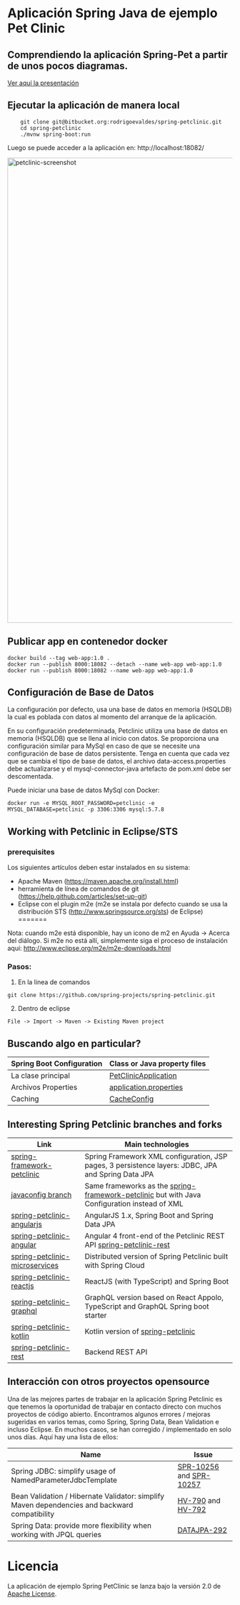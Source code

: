# Aplicación Spring Java de ejemplo Pet Clinic

## Comprendiendo la aplicación Spring-Pet a partir de unos pocos diagramas.
<a href="https://speakerdeck.com/michaelisvy/spring-petclinic-sample-application">Ver aquí la presentación</a>

## Ejecutar la aplicación de manera local
```
	git clone git@bitbucket.org:rodrigoevaldes/spring-petclinic.git
	cd spring-petclinic
	./mvnw spring-boot:run
```

Luego se puede acceder a la aplicación en: http://localhost:18082/

<img width="1042" alt="petclinic-screenshot" src="https://cloud.githubusercontent.com/assets/838318/19727082/2aee6d6c-9b8e-11e6-81fe-e889a5ddfded.png">

## Publicar app en contenedor docker

```
docker build --tag web-app:1.0 .
docker run --publish 8000:18082 --detach --name web-app web-app:1.0
docker run --publish 8000:18082 --name web-app web-app:1.0
```


## Configuración de Base de Datos

La configuración por defecto, usa una base de datos en memoria (HSQLDB) la cual es poblada
con datos al  momento del arranque de la aplicación. 

En su configuración predeterminada, Petclinic utiliza una base de datos en memoria (HSQLDB) que
se llena al inicio con datos. Se proporciona una configuración similar para MySql en caso de que 
se necesite una configuración de base de datos persistente.
Tenga en cuenta que cada vez que se cambia el tipo de base de datos, el archivo data-access.properties 
debe actualizarse y el mysql-connector-java artefacto de pom.xml debe ser descomentada.

Puede iniciar una base de datos MySql con Docker:

```
docker run -e MYSQL_ROOT_PASSWORD=petclinic -e MYSQL_DATABASE=petclinic -p 3306:3306 mysql:5.7.8
```


## Working with Petclinic in Eclipse/STS

### prerequisites

Los siguientes artículos deben estar instalados en su sistema:
* Apache Maven (https://maven.apache.org/install.html)
* herramienta de línea de comandos de git (https://help.github.com/articles/set-up-git)
* Eclipse con el plugin m2e (m2e se instala por defecto cuando se usa la distribución STS (http://www.springsource.org/sts) de Eclipse)
=======

Nota: cuando m2e está disponible, hay un icono de m2 en Ayuda -> Acerca del diálogo.
Si m2e no está allí, simplemente siga el proceso de instalación aquí: http://www.eclipse.org/m2e/m2e-downloads.html

### Pasos:

1) En la linea de comandos
```
git clone https://github.com/spring-projects/spring-petclinic.git
```
2) Dentro de eclipse
```
File -> Import -> Maven -> Existing Maven project
```


## Buscando algo en particular?

|Spring Boot Configuration | Class or Java property files  |
|--------------------------|---|
|La clase principal | [PetClinicApplication](https://github.com/spring-projects/spring-petclinic/blob/master/src/main/java/org/springframework/samples/petclinic/PetClinicApplication.java) |
|Archivos Properties | [application.properties](https://github.com/spring-projects/spring-petclinic/blob/master/src/main/resources) |
|Caching | [CacheConfig](https://github.com/spring-projects/spring-petclinic/blob/master/src/main/java/org/springframework/samples/petclinic/system/CacheConfig.java) |

## Interesting Spring Petclinic branches and forks



| Link                               | Main technologies |
|------------------------------------|-------------------|
| [spring-framework-petclinic][]     | Spring Framework XML configuration, JSP pages, 3 persistence layers: JDBC, JPA and Spring Data JPA |
| [javaconfig branch][]              | Same frameworks as the [spring-framework-petclinic][] but with Java Configuration instead of XML |
| [spring-petclinic-angularjs][]     | AngularJS 1.x, Spring Boot and Spring Data JPA |
| [spring-petclinic-angular][]       | Angular 4 front-end of the Petclinic REST API [spring-petclinic-rest][] |
| [spring-petclinic-microservices][] | Distributed version of Spring Petclinic built with Spring Cloud |
| [spring-petclinic-reactjs][]       | ReactJS (with TypeScript) and Spring Boot |
| [spring-petclinic-graphql][]       | GraphQL version based on React Appolo, TypeScript and GraphQL Spring boot starter |
| [spring-petclinic-kotlin][]        | Kotlin version of [spring-petclinic][] |
| [spring-petclinic-rest][]          | Backend REST API |


## Interacción con otros proyectos opensource

Una de las mejores partes de trabajar en la aplicación Spring Petclinic es que tenemos la oportunidad de trabajar en contacto directo con muchos proyectos de código abierto. Encontramos algunos errores / mejoras sugeridas en varios temas, como Spring, Spring Data, Bean Validation e incluso Eclipse. En muchos casos, se han corregido / implementado en solo unos días.
Aquí hay una lista de ellos:

| Name | Issue |
|------|-------|
| Spring JDBC: simplify usage of NamedParameterJdbcTemplate | [SPR-10256](https://jira.springsource.org/browse/SPR-10256) and [SPR-10257](https://jira.springsource.org/browse/SPR-10257) |
| Bean Validation / Hibernate Validator: simplify Maven dependencies and backward compatibility |[HV-790](https://hibernate.atlassian.net/browse/HV-790) and [HV-792](https://hibernate.atlassian.net/browse/HV-792) |
| Spring Data: provide more flexibility when working with JPQL queries | [DATAJPA-292](https://jira.springsource.org/browse/DATAJPA-292) |


# Licencia

La aplicación de ejemplo Spring PetClinic se lanza bajo la versión 2.0 de [Apache License](http://www.apache.org/licenses/LICENSE-2.0).

[spring-petclinic]: https://github.com/spring-projects/spring-petclinic
[spring-framework-petclinic]: https://github.com/spring-petclinic/spring-framework-petclinic
[spring-petclinic-angularjs]: https://github.com/spring-petclinic/spring-petclinic-angularjs 
[javaconfig branch]: https://github.com/spring-petclinic/spring-framework-petclinic/tree/javaconfig
[spring-petclinic-angular]: https://github.com/spring-petclinic/spring-petclinic-angular
[spring-petclinic-microservices]: https://github.com/spring-petclinic/spring-petclinic-microservices
[spring-petclinic-reactjs]: https://github.com/spring-petclinic/spring-petclinic-reactjs
[spring-petclinic-graphql]: https://github.com/spring-petclinic/spring-petclinic-graphql
[spring-petclinic-kotlin]: https://github.com/spring-petclinic/spring-petclinic-kotlin
[spring-petclinic-rest]: https://github.com/spring-petclinic/spring-petclinic-rest
